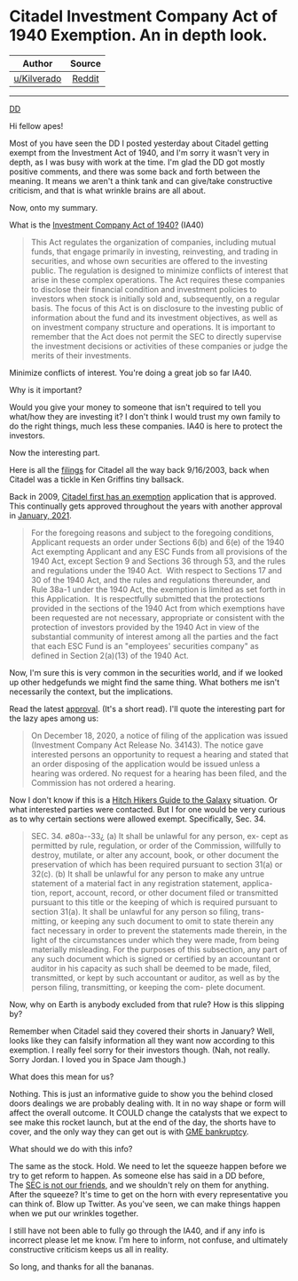 Citadel Investment Company Act of 1940 Exemption. An in depth look.
===================================================================

| Author       | Source       | 
| :-------------: |:-------------:|
|  [u/Kilverado](https://www.reddit.com/user/Kilverado/) | [Reddit](https://www.reddit.com/r/GME/comments/mde1l7/citadel_investment_company_act_of_1940_exemption/) | 

---

[DD](https://www.reddit.com/r/GME/search?q=flair_name%3A%22DD%22&restrict_sr=1)

Hi fellow apes!

Most of you have seen the DD I posted yesterday about Citadel getting exempt from the Investment Act of 1940, and I'm sorry it wasn't very in depth, as I was busy with work at the time. I'm glad the DD got mostly positive comments, and there was some back and forth between the meaning. It means we aren't a think tank and can give/take constructive criticism, and that is what wrinkle brains are all about.

Now, onto my summary.

What is the [Investment Company Act of 1940?](https://www.govinfo.gov/content/pkg/COMPS-1879/pdf/COMPS-1879.pdf) (IA40)

> This Act regulates the organization of companies, including mutual funds, that engage primarily in investing, reinvesting, and trading in securities, and whose own securities are offered to the investing public. The regulation is designed to minimize conflicts of interest that arise in these complex operations. The Act requires these companies to disclose their financial condition and investment policies to investors when stock is initially sold and, subsequently, on a regular basis. The focus of this Act is on disclosure to the investing public of information about the fund and its investment objectives, as well as on investment company structure and operations. It is important to remember that the Act does not permit the SEC to directly supervise the investment decisions or activities of these companies or judge the merits of their investments.

Minimize conflicts of interest. You're doing a great job so far IA40.

Why is it important?

Would you give your money to someone that isn't required to tell you what/how they are investing it? I don't think I would trust my own family to do the right things, much less these companies. IA40 is here to protect the investors.

Now the interesting part.

Here is all the [filings](https://www.sec.gov/cgi-bin/browse-edgar?action=getcompany&CIK=0001255158&owner=include&count=40) for Citadel all the way back 9/16/2003, back when Citadel was a tickle in Ken Griffins tiny ballsack.

Back in 2009, [Citadel first has an exemption](https://www.sec.gov/Archives/edgar/data/1255158/000090514809003669/efc9-1081_406b.htm) application that is approved. This continually gets approved throughout the years with another approval in [January, 2021](https://www.sec.gov/Archives/edgar/data/1255158/999999999721000176/filename1.pdf).

> For the foregoing reasons and subject to the foregoing conditions, Applicant requests an order under Sections 6(b) and 6(e) of the 1940 Act exempting Applicant and any ESC Funds from all provisions of the 1940 Act, except Section 9 and Sections 36 through 53, and the rules and regulations under the 1940 Act.  With respect to Sections 17 and 30 of the 1940 Act, and the rules and regulations thereunder, and Rule 38a-1 under the 1940 Act, the exemption is limited as set forth in this Application.  It is respectfully submitted that the protections provided in the sections of the 1940 Act from which exemptions have been requested are not necessary, appropriate or consistent with the protection of investors provided by the 1940 Act in view of the substantial community of interest among all the parties and the fact that each ESC Fund is an "employees' securities company" as defined in Section 2(a)(13) of the 1940 Act.

Now, I'm sure this is very common in the securities world, and if we looked up other hedgefunds we might find the same thing. What bothers me isn't necessarily the context, but the implications.

Read the latest [approval](https://www.sec.gov/Archives/edgar/data/1255158/999999999721000176/filename1.pdf). (It's a short read). I'll quote the interesting part for the lazy apes among us:

> On December 18, 2020, a notice of filing of the application was issued (Investment Company Act Release No. 34143). The notice gave interested persons an opportunity to request a hearing and stated that an order disposing of the application would be issued unless a hearing was ordered. No request for a hearing has been filed, and the Commission has not ordered a hearing.

Now I don't know if this is a [Hitch Hikers Guide to the Galaxy](https://youtu.be/Z1Ba4BbH0oY) situation. Or what interested parties were contacted. But I for one would be very curious as to why certain sections were allowed exempt. Specifically, Sec. 34.

> SEC. 34. ø80a--33¿ (a) It shall be unlawful for any person, ex- cept as permitted by rule, regulation, or order of the Commission, willfully to destroy, mutilate, or alter any account, book, or other document the preservation of which has been required pursuant to section 31(a) or 32(c). (b) It shall be unlawful for any person to make any untrue statement of a material fact in any registration statement, applica- tion, report, account, record, or other document filed or transmitted pursuant to this title or the keeping of which is required pursuant to section 31(a). It shall be unlawful for any person so filing, trans- mitting, or keeping any such document to omit to state therein any fact necessary in order to prevent the statements made therein, in the light of the circumstances under which they were made, from being materially misleading. For the purposes of this subsection, any part of any such document which is signed or certified by an accountant or auditor in his capacity as such shall be deemed to be made, filed, transmitted, or kept by such accountant or auditor, as well as by the person filing, transmitting, or keeping the com- plete document.

Now, why on Earth is anybody excluded from that rule? How is this slipping by?

Remember when Citadel said they covered their shorts in January? Well, looks like they can falsify information all they want now according to this exemption. I really feel sorry for their investors though. (Nah, not really. Sorry Jordan. I loved you in Space Jam though.)

What does this mean for us?

Nothing. This is just an informative guide to show you the behind closed doors dealings we are probably dealing with. It in no way shape or form will affect the overall outcome. It COULD change the catalysts that we expect to see make this rocket launch, but at the end of the day, the shorts have to cover, and the only way they can get out is with [GME bankruptcy](https://www.reddit.com/r/wallstreetbets/comments/lawubt/hey_everyone_its_mark_cuban_jumping_on_to_do_an/glqndlx?utm_medium=android_app&utm_source=share&context=3).

What should we do with this info?

The same as the stock. Hold. We need to let the squeeze happen before we try to get reform to happen. As someone else has said in a DD before, The [SEC is not our friends](https://www.reddit.com/r/wallstreetbets/comments/lawubt/hey_everyone_its_mark_cuban_jumping_on_to_do_an/glqj2du?utm_medium=android_app&utm_source=share&context=3), and we shouldn't rely on them for anything. After the squeeze? It's time to get on the horn with every representative you can think of. Blow up Twitter. As you've seen, we can make things happen when we put our wrinkles together.

I still have not been able to fully go through the IA40, and if any info is incorrect please let me know. I'm here to inform, not confuse, and ultimately constructive criticism keeps us all in reality.

So long, and thanks for all the bananas.

